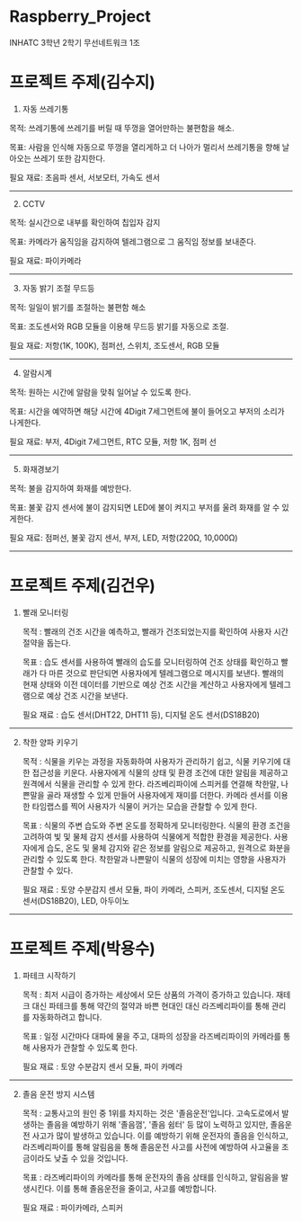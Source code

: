 # Raspberry_Project
INHATC 3학년 2학기 무선네트워크 1조

# 프로젝트 주제(김수지)

1. 자동 쓰레기통
   
목적: 쓰레기통에 쓰레기를 버릴 때 뚜껑을 열어만하는 불편함을 해소.

목표: 사람을 인식해 자동으로 뚜껑을 열리게하고 더 나아가 멀리서 쓰레기통을 향해 날아오는 쓰레기 또한 감지한다.

필요 재료: 초음파 센서, 서보모터, 가속도 센서
* * *
2. CCTV
   
목적: 실시간으로 내부를 확인하여 칩입자 감지

목표: 카메라가 움직임을 감지하여 텔레그램으로 그 움직임 정보를 보내준다.

필요 재료: 파이카메라
* * *
3. 자동 밝기 조절 무드등

목적: 일일이 밝기를 조절하는 불편함 해소

목표: 조도센서와 RGB 모듈을 이용해 무드등 밝기를 자동으로 조절.

필요 재료: 저항(1K, 100K), 점퍼선, 스위치, 조도센서, RGB 모듈
* * *
4. 알람시계

목적: 원하는 시간에 알람을 맞춰 일어날 수 있도록 한다.

목표: 시간을 예약하면 해당 시간에 4Digit 7세그먼트에 불이 들어오고 부저의 소리가 나게한다.

필요 재료: 부저, 4Digit 7세그먼트, RTC 모듈, 저항 1K, 점퍼 선 
* * *
5. 화재경보기

목적: 불을 감지하여 화재를 예방한다.

목표: 불꽃 감지 센서에 불이 감지되면 LED에 불이 켜지고 부저를 울려 화재를 알 수 있게한다.

필요 재료: 점퍼선, 불꽃 감지 센서, 부저, LED, 저항(220Ω, 10,000Ω)

* * *

# 프로젝트 주제(김건우)

1. 빨래 모니터링
   
   목적 : 빨래의 건조 시간을 예측하고, 빨래가 건조되었는지를 확인하여 사용자 시간절약을 돕는다.

   목표 : 습도 센서를 사용하여 빨래의 습도를 모니터링하여 건조 상태를 확인하고 빨래가 다 마른 것으로 판단되면 사용자에게 텔레그램으로 메시지를 보낸다.
          빨래의 현재 상태와 이전 데이터를 기반으로 예상 건조 시간을 계산하고 사용자에게 텔레그램으로 예상 건조 시간을 보낸다.

   필요 재료 : 습도 센서(DHT22, DHT11 등), 디지털 온도 센서(DS18B20)
***
2. 착한 양파 키우기

   목적 : 식물을 키우는 과정을 자동화하여 사용자가 관리하기 쉽고, 식물 키우기에 대한 접근성을 키운다.
          사용자에게 식물의 상태 및 환경 조건에 대한 알림을 제공하고 원격에서 식물을 관리할 수 있게 한다.
          라즈베리파이에 스피커를 연결해 착한말, 나쁜말을 골라 재생할 수 있게 만들어 사용자에게 재미를 더한다.
          카메라 센서를 이용한 타임랩스를 찍어 사용자가 식물이 커가는 모습을 관찰할 수 있게 한다.

   목표 : 식물의 주변 습도와 주변 온도를 정확하게 모니터링한다.
          식물의 환경 조건을 고려하여 빛 및 물체 감지 센서를 사용하여 식물에게 적합한 환경을 제공한다.
          사용자에게 습도, 온도 및 물체 감지와 같은 정보를 알림으로 제공하고, 원격으로 화분을 관리할 수 있도록 한다.
          착한말과 나쁜말이 식물의 성장에 미치는 영향을 사용자가 관찰할 수 있다.

   필요 재료 :  토양 수분감지 센서 모듈, 파이 카메라, 스피커, 조도센서, 디지털 온도 센서(DS18B20), LED, 아두이노

* * *

# 프로젝트 주제(박용수)

1. 파테크 시작하기
   
   목적 : 최저 시급이 증가하는 세상에서 모든 상품의 가격이 증가하고 있습니다.
         재테크 대신 파테크를 통해 약간의 절약과 바쁜 현대인 대신 라즈베리파이를 통해 관리를 자동화하려고 합니다.

   목표 : 일정 시간마다 대파에 물을 주고, 대파의 성장을 라즈베리파이의 카메라를 통해 사용자가 관찰할 수 있도록 한다.

   필요 재료 : 토양 수분감지 센서 모듈, 파이 카메라
***
2. 졸음 운전 방지 시스템

   목적 : 교통사고의 원인 중 1위를 차지하는 것은 '졸음운전'입니다. 고속도로에서 발생하는 졸음을 예방하기 위해 '졸음껌', '졸음 쉼터' 등 많이 노력하고 있지만, 졸음운전 사고가 많이 발생하고 있습니다.
          이를 예방하기 위해 운전자의 졸음을 인식하고, 라즈베리파이를 통해 알림음을 통해 졸음운전 사고를 사전에 예방하여 사고율을 조금이라도 낮출 수 있을 것입니다.

   목표 : 라즈베리파이의 카메라를 통해 운전자의 졸음 상태를 인식하고, 알림음을 발생시킨다.
          이를 통해 졸음운전을 줄이고, 사고를 예방합니다.

   필요 재료 : 파이카메라, 스피커


